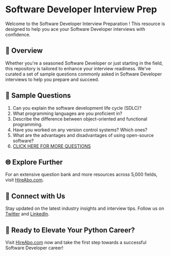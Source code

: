 # Software Developer Interview Prep

Welcome to the Software Developer Interview Preparation ! This resource is designed to help you ace your Software Developer interviews with confidence.

## 🚀 Overview

Whether you're a seasoned Software Developer or just starting in the field, this repository is tailored to enhance your interview readiness. We've curated a set of sample questions commonly asked in Software Developer interviews to help you prepare and succeed.

## 📝 Sample Questions

1. Can you explain the software development life cycle (SDLC)?
2. What programming languages are you proficient in?
3. Describe the difference between object-oriented and functional programming.
4. Have you worked on any version control systems? Which ones?
5. What are the advantages and disadvantages of using open-source software?
6. [CLICK HERE FOR MORE QUESTIONS](https://hireabo.com/job/0_0_0/Software%20Developer)

## 🌐 Explore Further

For an extensive question bank and more resources across 5,000 fields, visit [HireAbo.com](https://www.hireabo.com).

## 📱 Connect with Us

Stay updated on the latest industry insights and interview tips. Follow us on [Twitter](https://twitter.com/hireabo) and [LinkedIn](https://www.linkedin.com/in/hire-abo-3609972a8/).

## 🚀 Ready to Elevate Your Python Career?

Visit [HireAbo.com](https://www.hireabo.com) now and take the first step towards a successful Software Developer career!